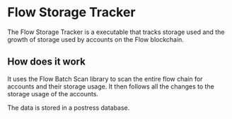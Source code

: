 # Flow Storage Tracker

The Flow Storage Tracker is a executable that tracks storage used and the growth of storage used by accounts on the Flow blockchain.

## How does it work

It uses the Flow Batch Scan library to scan the entire flow chain for accounts and their storage usage. It then follows all the changes to the storage usage of the accounts.

The data is stored in a postress database.